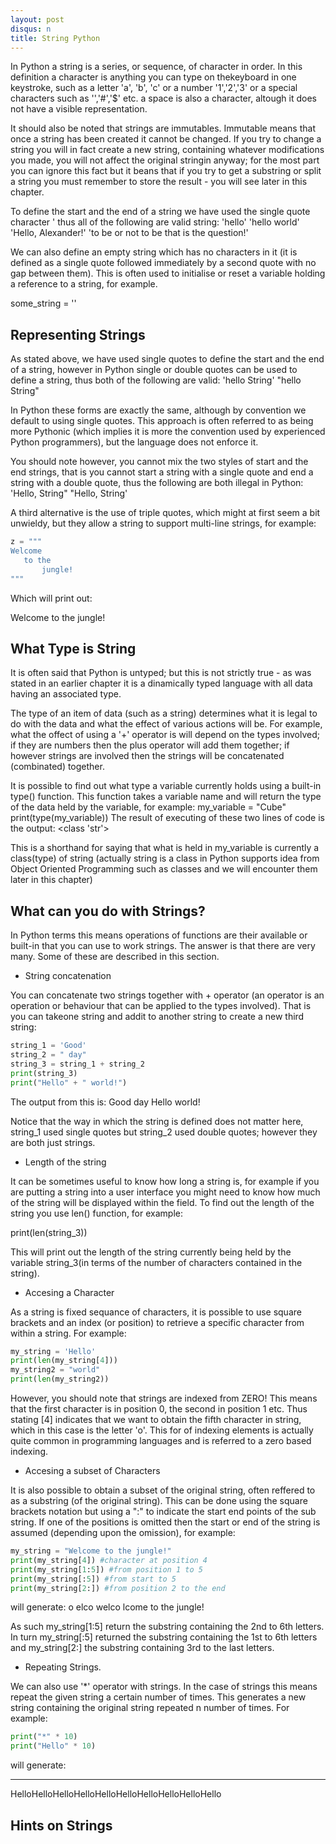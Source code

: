 ```yaml
---
layout: post
disqus: n
title: String Python
---
```


In Python a string is a series, or sequence, of character in order. In this definition a character is anything you can type on thekeyboard in one keystroke, such as a letter
'a', 'b', 'c' or a number '1','2','3' or a special characters such as '\','#','$' etc. a space is also a character, altough it does not have a visible representation.

It should also be noted that strings are immutables. Immutable means that once a string has been created it cannot be changed. If you try to change a string you will in fact create a new string, containing whatever modifications you made, you will not affect the original stringin anyway; for the most part you can ignore this fact but it beans that if you try to get a substring or split a string you must remember to store the result - you will see later in this chapter.

To define the start and the end of a string we have used the single quote character ' thus all of the following are valid string:
'hello'
'hello world'
'Hello, Alexander!'
'to be or not to be that is the question!'

We can also define an empty string which has no characters in it (it is defined as a single quote followed immediately by a second quote with no gap between them). This is often used to initialise or reset a variable holding a reference to a string, for example.

some_string = ''

## Representing Strings

As stated above, we have used single quotes to define the start and the end of a string, however in Python single or double quotes can be used to define a string, thus both of the following are valid:
'hello String'
"hello String"

In Python these forms are exactly the same, although by convention we default to using single quotes. This approach is often referred to as being more Pythonic (which implies it is more the convention used by experienced Python programmers), but the language does not enforce it.

You should note however, you cannot mix the two styles of start and the end strings, that is you cannot start a string with a single quote and end a string with a double quote, thus the following are both illegal in Python:
'Hello, String"
"Hello, String'

A third alternative is the use of triple quotes, which might at first seem a bit unwieldy, but they allow a string to support multi-line strings, for example:

```python
z = """
Welcome
   to the
       jungle!
"""
```
Which will print out:

Welcome
    to the
       jungle!

## What Type is String

It is often said that Python is untyped; but this is not strictly true - as was stated in an earlier chapter
it is a dinamically typed language with all data having an associated type.

The type of an item of data (such as a string) determines what it is legal to do with the data and what the effect of various actions will be. For example, what the offect of using a '+' operator is will depend on the types involved; if they are numbers then the plus operator will add them together; if however strings are involved then the strings will be concatenated (combinated) together.

It is possible to find out what type a variable currently holds using a built-in type() function. This function takes a variable name and will return the type of the data held by the variable, for example:
   my_variable = "Cube"
   print(type(my_variable))
   The result of executing of these two lines of code is the output:
   <class 'str'>

This is a shorthand for saying that what is held in my_variable is currently a class(type) of string (actually string is a class in Python supports idea from Object Oriented Programming such as classes and we will encounter them later in this chapter)

## What can you do with Strings?

In Python terms this means operations of functions are their available or built-in that you can use to work strings. The answer is that there are very many. Some of these are described in this section.

- String concatenation

You can concatenate two strings together with + operator (an operator is an operation or behaviour that can be applied to the types involved). That is you can takeone string and addit to another string to create a new third string:

```python
string_1 = 'Good'
string_2 = " day"
string_3 = string_1 + string_2  
print(string_3)
print("Hello" + " world!")
```
The output from this is:
Good day
Hello world!

Notice that the way in which the string is defined does not matter here, string_1 used single quotes but string_2 used double quotes; however they are both just strings.

- Length of the string

It can be sometimes useful to know how long a string is, for example if you are putting a string into a user interface you might need to know how much of the string
will be displayed within the field. To find out the length of the string you use len() function, for example:

print(len(string_3))

This will print out the length of the string currently being held by the variable string_3(in terms of the number of characters contained in the string).

- Accesing a Character

As a string is fixed sequance of characters, it is possible to use square brackets and an index  (or position) to retrieve a specific character from within a string. For example:

```python
my_string = 'Hello'
print(len(my_string[4]))
my_string2 = "world"
print(len(my_string2))
```

However, you should note that strings are indexed from ZERO! This means that the first character is in position 0, the second in position 1 etc. Thus stating [4] indicates that we want to obtain the fifth character in string, which in this case is the letter 'o'. This for of
indexing elements is actually quite common in programming languages and is referred to a zero based indexing.

- Accesing a subset of Characters

It is also possible to obtain a subset of the original string, often reffered to as a substring (of the original string). This can be done using the square brackets notation but
using a ":" to indicate the start end points of the sub string. If one of the positions is omitted then the start or end of the string is assumed (depending upon the omission), for example:

```python
my_string = "Welcome to the jungle!"
print(my_string[4]) #character at position 4
print(my_string[1:5]) #from position 1 to 5
print(my_string[:5]) #from start to 5
print(my_string[2:]) #from position 2 to the end
```
will generate:
o
elco
welco
lcome to the jungle!

As such my_string[1:5] return the substring containing the 2nd to 6th letters.
In turn my_string[:5] returned the substring containing the 1st to 6th letters
and my_string[2:] the substring containing 3rd to the last letters.

- Repeating Strings.

We can also use '*' operator with strings. In the case of strings this means repeat the given string a certain number of times. This generates a new string containing the original string repeated n number of times. For example:

```python
print("*" * 10)
print("Hello" * 10)
```

will generate:

**********
HelloHelloHelloHelloHelloHelloHelloHelloHelloHello


## Hints on Strings
